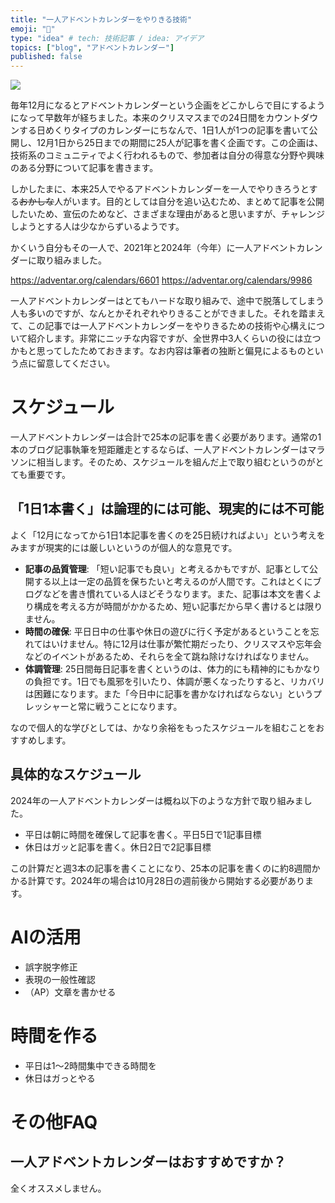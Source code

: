```yaml
---
title: "一人アドベントカレンダーをやりきる技術"
emoji: "🏃"
type: "idea" # tech: 技術記事 / idea: アイデア
topics: ["blog", "アドベントカレンダー"]
published: false
---
```


![](https://storage.googleapis.com/zenn-user-upload/fd4874cb26f6-20241224.jpg)

毎年12月になるとアドベントカレンダーという企画をどこかしらで目にするようになって早数年が経ちました。本来のクリスマスまでの24日間をカウントダウンする日めくりタイプのカレンダーにちなんで、1日1人が1つの記事を書いて公開し、12月1日から25日までの期間に25人が記事を書く企画です。この企画は、技術系のコミュニティでよく行われるもので、参加者は自分の得意な分野や興味のある分野について記事を書きます。

しかしたまに、本来25人でやるアドベントカレンダーを一人でやりきろうとする~~おかしな~~人がいます。目的としては自分を追い込むため、まとめて記事を公開したいため、宣伝のためなど、さまざまな理由があると思いますが、チャレンジしようとする人は少なからずいるようです。

かくいう自分もその一人で、2021年と2024年（今年）に一人アドベントカレンダーに取り組みました。

https://adventar.org/calendars/6601
https://adventar.org/calendars/9986

一人アドベントカレンダーはとてもハードな取り組みで、途中で脱落してしまう人も多いのですが、なんとかそれぞれやりきることができました。それを踏まえて、この記事では一人アドベントカレンダーをやりきるための技術や心構えについて紹介します。非常にニッチな内容ですが、全世界中3人くらいの役には立つかもと思ってしたためておきます。なお内容は筆者の独断と偏見によるものという点に留意してください。

# スケジュール

一人アドベントカレンダーは合計で25本の記事を書く必要があります。通常の1本のブログ記事執筆を短距離走とするならば、一人アドベントカレンダーはマラソンに相当します。そのため、スケジュールを組んだ上で取り組むというのがとても重要です。

## 「1日1本書く」は論理的には可能、現実的には不可能

よく「12月になってから1日1本記事を書くのを25日続ければよい」という考えをみますが現実的には厳しいというのが個人的な意見です。

- **記事の品質管理**: 「短い記事でも良い」と考えるかもですが、記事として公開する以上は一定の品質を保ちたいと考えるのが人間です。これはとくにブログなどを書き慣れている人ほどそうなります。また、記事は本文を書くより構成を考える方が時間がかかるため、短い記事だから早く書けるとは限りません。
- **時間の確保**: 平日日中の仕事や休日の遊びに行く予定があるということを忘れてはいけません。特に12月は仕事が繁忙期だったり、クリスマスや忘年会などのイベントがあるため、それらを全て跳ね除けなければなりません。
- **体調管理**: 25日間毎日記事を書くというのは、体力的にも精神的にもかなりの負担です。1日でも風邪を引いたり、体調が悪くなったりすると、リカバリは困難になります。また「今日中に記事を書かなければならない」というプレッシャーと常に戦うことになります。

なので個人的な学びとしては、かなり余裕をもったスケジュールを組むことをおすすめします。

## 具体的なスケジュール

2024年の一人アドベントカレンダーは概ね以下のような方針で取り組みました。

- 平日は朝に時間を確保して記事を書く。平日5日で1記事目標
- 休日はガッと記事を書く。休日2日で2記事目標

この計算だと週3本の記事を書くことになり、25本の記事を書くのに約8週間かかる計算です。2024年の場合は10月28日の週前後から開始する必要があります。



# AIの活用
- 誤字脱字修正
- 表現の一般性確認
- （AP）文章を書かせる
# 時間を作る
- 平日は1〜2時間集中できる時間を
- 休日はガっとやる

# その他FAQ

## 一人アドベントカレンダーはおすすめですか？

全くオススメしません。